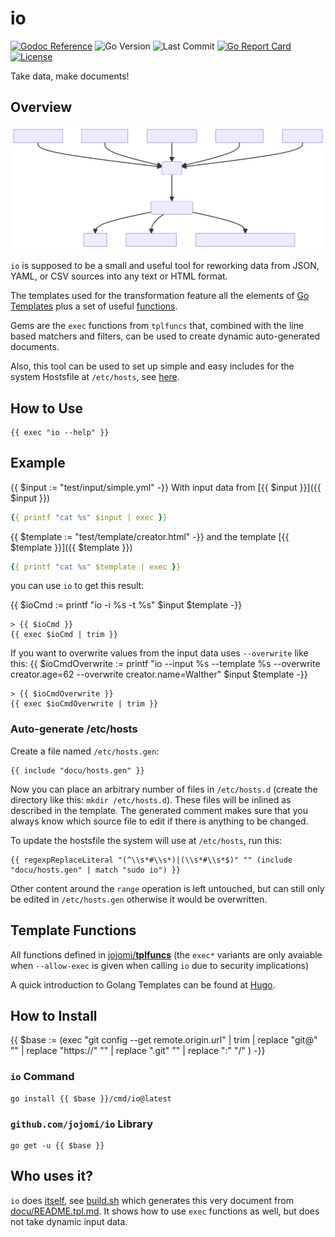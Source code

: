 # io

[![Godoc Reference](https://godoc.org/github.com/jojomi/io?status.svg)](http://godoc.org/github.com/jojomi/io)
![Go Version](https://img.shields.io/github/go-mod/go-version/jojomi/io)
![Last Commit](https://img.shields.io/github/last-commit/jojomi/io)
[![Go Report Card](https://goreportcard.com/badge/jojomi/io)](https://goreportcard.com/report/jojomi/io)
[![License](https://img.shields.io/badge/License-MIT-orange.svg)](https://github.com/jojomi/io/blob/master/LICENSE)

Take data, make documents!

## Overview

![io overview](docu/overview.svg)

`io` is supposed to be a small and useful tool for reworking data from JSON, YAML, or CSV sources into any text or HTML format.

The templates used for the transformation feature all the elements of [Go Templates](https://pkg.go.dev/text/template)
plus a set of useful [functions](#template-functions).

Gems are the `exec` functions from `tplfuncs` that, combined with the line based matchers and filters,
can be used to create dynamic auto-generated documents.

Also, this tool can be used to set up simple and easy includes for the system Hostsfile at `/etc/hosts`, see [here](#auto-generate-etchosts).

## How to Use

```
{{ exec "io --help" }}
```

## Example

{{ $input := "test/input/simple.yml" -}}
With input data from [{{ $input }}]({{ $input }})

``` yml
{{ printf "cat %s" $input | exec }}
```

{{ $template := "test/template/creator.html" -}}
and the template [{{ $template }}]({{ $template }})

``` yml
{{ printf "cat %s" $template | exec }}
```

you can use `io` to get this result:

{{ $ioCmd := printf "io -i %s -t %s" $input $template -}}
``` shell
> {{ $ioCmd }}
{{ exec $ioCmd | trim }}
```

If you want to overwrite values from the input data uses `--overwrite` like this:
{{ $ioCmdOverwrite := printf "io --input %s --template %s --overwrite creator.age=62 --overwrite creator.name=Walther" $input $template -}}
``` shell
> {{ $ioCmdOverwrite }}
{{ exec $ioCmdOverwrite | trim }}
```

### Auto-generate /etc/hosts

Create a file named `/etc/hosts.gen`:

``` shell
{{ include "docu/hosts.gen" }}
```

Now you can place an arbitrary number of files in `/etc/hosts.d` (create the directory like this: `mkdir /etc/hosts.d`).
These files will be inlined as described in the template. The generated comment makes sure that you always know which source file to edit if there is anything to be changed.

To update the hostsfile the system will use at `/etc/hosts`, run this:

``` shell
{{ regexpReplaceLiteral "(^\\s*#\\s*)|(\\s*#\\s*$)" "" (include "docu/hosts.gen" | match "sudo io") }}
```

Other content around the `range` operation is left untouched, but can still only be edited in `/etc/hosts.gen` otherwise it would be overwritten.


## Template Functions

All functions defined in [jojomi/**tplfuncs**](https://github.com/jojomi/tplfuncs) (the `exec*` variants are only avaiable when `--allow-exec` is given when calling `io` due to security implications)

A quick introduction to Golang Templates can be found at [Hugo](https://gohugo.io/templates/introduction).

## How to Install

{{ $base := (exec "git config --get remote.origin.url" | trim | replace "git@" "" | replace "https://" "" | replace ".git" "" | replace ":" "/" ) -}}

### `io` Command

``` shell
go install {{ $base }}/cmd/io@latest
```

### `github.com/jojomi/io` Library

``` shell
go get -u {{ $base }}
```

## Who uses it?

`io` does [itself](https://en.wikipedia.org/wiki/Eating_your_own_dog_food), see [build.sh](build.sh) which generates this very document from [docu/README.tpl.md](docu/README.tpl.md). It shows how to use `exec` functions as well, but does not take dynamic input data.